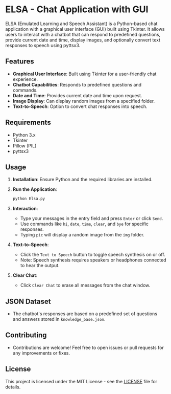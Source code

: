 # ELSA - Chat Application with GUI

ELSA (Emulated Learning and Speech Assistant) is a Python-based chat application with a graphical user interface (GUI) built using Tkinter. It allows users to interact with a chatbot that can respond to predefined questions, provide current date and time, display images, and optionally convert text responses to speech using pyttsx3.

## Features

- **Graphical User Interface**: Built using Tkinter for a user-friendly chat experience.
- **Chatbot Capabilities**: Responds to predefined questions and commands.
- **Date and Time**: Provides current date and time upon request.
- **Image Display**: Can display random images from a specified folder.
- **Text-to-Speech**: Option to convert chat responses into speech.

## Requirements

- Python 3.x
- Tkinter
- Pillow (PIL)
- pyttsx3

## Usage

1. **Installation**: Ensure Python and the required libraries are installed.
   
2. **Run the Application**:
   ```bash
   python Elsa.py
   ```

3. **Interaction**:
   - Type your messages in the entry field and press `Enter` or click `Send`.
   - Use commands like `hi`, `date`, `time`, `clear`, and `bye` for specific responses.
   - Typing `pic` will display a random image from the `img` folder.

4. **Text-to-Speech**:
   - Click the `Text to Speech` button to toggle speech synthesis on or off.
   - Note: Speech synthesis requires speakers or headphones connected to hear the output.

5. **Clear Chat**:
   - Click `Clear Chat` to erase all messages from the chat window.

## JSON Dataset

- The chatbot's responses are based on a predefined set of questions and answers stored in `knowledge_base.json`.

## Contributing

- Contributions are welcome! Feel free to open issues or pull requests for any improvements or fixes.

## License

This project is licensed under the MIT License - see the [LICENSE](LICENSE) file for details.

